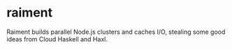 # raiment
Raiment builds parallel Node.js clusters and caches I/O, stealing some good ideas from Cloud Haskell and Haxl.
